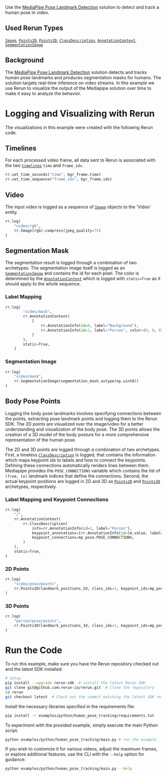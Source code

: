 <!--[metadata]
title = "Human Pose Tracking"
tags = ["mediapipe", "keypoint-detection", "2D", "3D"]
description = "Use the MediaPipe Pose solution to detect and track a human pose in video."
thumbnail = "https://static.rerun.io/human_pose_tracking/37d47fe7e3476513f9f58c38da515e2cd4a093f9/480w.png"
thumbnail_dimensions = [480, 272]
channel = "main"
-->

<picture data-inline-viewer="human_pose_tracking">
  <source media="(max-width: 480px)" srcset="https://static.rerun.io/human_pose_tracking/37d47fe7e3476513f9f58c38da515e2cd4a093f9/480w.png">
  <source media="(max-width: 768px)" srcset="https://static.rerun.io/human_pose_tracking/37d47fe7e3476513f9f58c38da515e2cd4a093f9/768w.png">
  <source media="(max-width: 1024px)" srcset="https://static.rerun.io/human_pose_tracking/37d47fe7e3476513f9f58c38da515e2cd4a093f9/1024w.png">
  <source media="(max-width: 1200px)" srcset="https://static.rerun.io/human_pose_tracking/37d47fe7e3476513f9f58c38da515e2cd4a093f9/1200w.png">
  <img src="https://static.rerun.io/human_pose_tracking/37d47fe7e3476513f9f58c38da515e2cd4a093f9/full.png" alt="">
</picture>

Use the [MediaPipe Pose Landmark Detection](https://developers.google.com/mediapipe/solutions/vision/pose_landmarker) solution to detect and track a human pose in video.



## Used Rerun Types
[`Image`](https://www.rerun.io/docs/reference/types/archetypes/image), [`Points2D`](https://www.rerun.io/docs/reference/types/archetypes/points2d), [`Points3D`](https://www.rerun.io/docs/reference/types/archetypes/points3d), [`ClassDescription`](https://www.rerun.io/docs/reference/types/datatypes/class_description), [`AnnotationContext`](https://www.rerun.io/docs/reference/types/archetypes/annotation_context), [`SegmentationImage`](https://www.rerun.io/docs/reference/types/archetypes/segmentation_image)

## Background
The [MediaPipe Pose Landmark Detection](https://developers.google.com/mediapipe/solutions/vision/pose_landmarker) solution detects and tracks human pose landmarks and produces segmentation masks for humans. The solution targets real-time inference on video streams. In this example we use Rerun to visualize the output of the Mediapipe solution over time to make it easy to analyze the behavior.


# Logging and Visualizing with Rerun
The visualizations in this example were created with the following Rerun code.

## Timelines

For each processed video frame, all data sent to Rerun is associated with the two [`timelines`](https://www.rerun.io/docs/concepts/timelines) `time` and `frame_idx`.

```python
rr.set_time_seconds("time", bgr_frame.time)
rr.set_time_sequence("frame_idx", bgr_frame.idx)
```

## Video
The input video is logged as a sequence of
[`Image`](https://www.rerun.io/docs/reference/types/archetypes/image) objects to the 'Video' entity.
```python
rr.log(
    "video/rgb",
    rr.Image(rgb).compress(jpeg_quality=75)
)
```

## Segmentation Mask

The segmentation result is logged through a combination of two archetypes. The segmentation
image itself is logged as an
[`SegmentationImage`](https://www.rerun.io/docs/reference/types/archetypes/segmentation_image) and
contains the id for each pixel. The color is determined by the
[`AnnotationContext`](https://www.rerun.io/docs/reference/types/archetypes/annotation_context) which is
logged with `static=True` as it should apply to the whole sequence.

### Label Mapping

```python
rr.log(
        "video/mask",
        rr.AnnotationContext(
            [
                rr.AnnotationInfo(id=0, label="Background"),
                rr.AnnotationInfo(id=1, label="Person", color=(0, 0, 0)),
            ]
        ),
        static=True,
    )
```

### Segmentation Image

```python
rr.log(
    "video/mask",
    rr.SegmentationImage(segmentation_mask.astype(np.uint8))
)
```

## Body Pose Points
Logging the body pose landmarks involves specifying connections between the points, extracting pose landmark points and logging them to the Rerun SDK.
The 2D points are visualized over the image/video for a better understanding and visualization of the body pose. The 3D points allows the creation of a 3D model of the body posture for a more comprehensive representation of the human pose.



The 2D and 3D points are logged through a combination of two archetypes. First, a timeless
[`ClassDescription`](https://www.rerun.io/docs/reference/types/datatypes/class_description) is logged, that contains the information which maps keypoint ids to labels and how to connect
the keypoints.
Defining these connections automatically renders lines between them. Mediapipe provides the `POSE_CONNECTIONS` variable which contains the list of `(from, to)` landmark indices that define the connections. Second, the actual keypoint positions are logged in 2D
and 3D as [`Points2D`](https://www.rerun.io/docs/reference/types/archetypes/points2d) and
[`Points3D`](https://www.rerun.io/docs/reference/types/archetypes/points3d) archetypes, respectively.

### Label Mapping and Keypoint Connections

```python
rr.log(
    "/",
    rr.AnnotationContext(
        rr.ClassDescription(
            info=rr.AnnotationInfo(id=1, label="Person"),
            keypoint_annotations=[rr.AnnotationInfo(id=lm.value, label=lm.name) for lm in mp_pose.PoseLandmark],
            keypoint_connections=mp_pose.POSE_CONNECTIONS,
        )
    ),
    static=True,
)
```

### 2D Points

```python
rr.log(
    "video/pose/points",
    rr.Points2D(landmark_positions_2d, class_ids=1, keypoint_ids=mp_pose.PoseLandmark)
)
```

### 3D Points

```python
rr.log(
    "person/pose/points",
    rr.Points3D(landmark_positions_3d, class_ids=1, keypoint_ids=mp_pose.PoseLandmark),
)
```

# Run the Code

To run this example, make sure you have the Rerun repository checked out and the latest SDK installed:
```bash
# Setup
pip install --upgrade rerun-sdk  # install the latest Rerun SDK
git clone git@github.com:rerun-io/rerun.git  # Clone the repository
cd rerun
git checkout latest  # Check out the commit matching the latest SDK release
```

Install the necessary libraries specified in the requirements file:
```bash
pip install -r examples/python/human_pose_tracking/requirements.txt
```
To experiment with the provided example, simply execute the main Python script:
```bash
python examples/python/human_pose_tracking/main.py # run the example
```

If you wish to customize it for various videos, adjust the maximum frames, or explore additional features, use the CLI with the `--help` option for guidance:

```bash
python examples/python/human_pose_tracking/main.py --help
```
